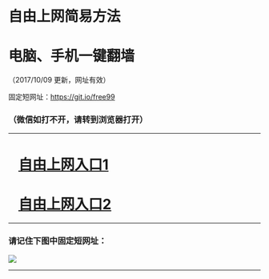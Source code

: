 ﻿# 自由上网简易方法

# 电脑、手机一键翻墙

（2017/10/09 更新，网址有效）

固定短网址：https://git.io/free99

### （微信如打不开，请转到浏览器打开）


***





# &nbsp;&nbsp; <a href="http://ft196335802.fwq-tz-1001.info/fwqtz01.html?t=10090014822 " target="_blank">自由上网入口1</a>
# &nbsp;&nbsp; <a href="http://ft1789131406.fwq-tz-1002.info/fwqtz02.html?t=100900119579 " target="_blank">自由上网入口2</a>
***

### 请记住下图中固定短网址：

<img src="https://s3-us-west-2.amazonaws.com/fwq-1001/yjfq-20170905okok.png" /> 


***

